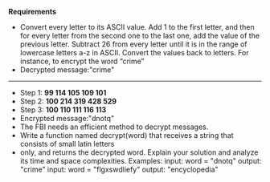 

**Requirements**
* Convert every letter to its ASCII value. Add 1 to the first letter, and then for every letter from the second one to 
the last one, add the value of the previous letter. Subtract 26 from every letter until it is in the range of 
lowercase letters a-z in ASCII. Convert the values back to letters. For instance, to encrypt the word “crime”  
* Decrypted message:"crime"
----------------------------------------
* Step 1:    **99 114 105 109 101**
* Step 2:    **100 214 319 428 529**
* Step 3:    **100 110 111 116 113**
* Encrypted message:"dnotq"
* The FBI needs an efficient method to decrypt messages.
*  Write a function named decrypt(word) that receives a string that consists of small latin letters
* only, and returns the decrypted word.
  Explain your solution and analyze its time and space complexities.
  Examples:
  input:  word = "dnotq"
  output: "crime"
  input:  word = "flgxswdliefy"
  output: "encyclopedia"